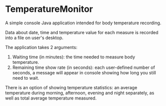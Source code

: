 # TemperatureMonitor
A simple console Java application intended for body temperature recording.

Data about date, time and temperature value for each measure is recorded into a file on user's desktop.

The application takes 2 arguments:

1. Waiting time (in minutes): the time needed to measure body temperature.
2. Remaining time show rate (in seconds): each user-defined number of seconds, a message will appear in console showing how long you still need to wait.

There is an option of showing temperature statistics: an average temperature during morning, afternoon, evening and night separately, as well as total average temperature measured.
